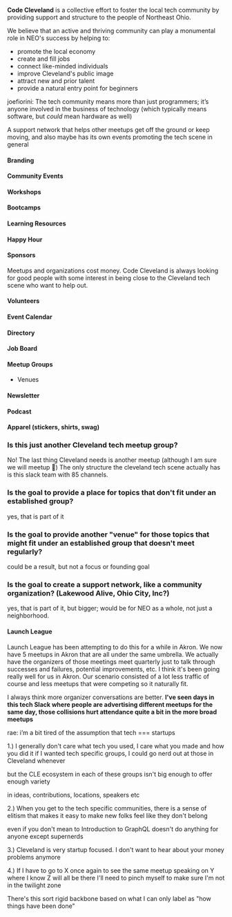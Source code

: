 **Code Cleveland** is a collective effort to foster the local tech community by providing support and structure to the people of Northeast Ohio.

We believe that an active and thriving community can play a monumental role in NEO's success by helping to:

- promote the local economy
- create and fill jobs
- connect like-minded individuals
- improve Cleveland's public image
- attract new and prior talent
- provide a natural entry point for beginners

joefiorini: The tech community means more than just programmers; it’s anyone involved in the business of technology (which typically means software, but _could_ mean hardware as well)

A support network that helps other meetups get off the ground or keep moving, and also maybe has its own events promoting the tech scene in general

#### Branding
#### Community Events
#### Workshops
#### Bootcamps
#### Learning Resources
#### Happy Hour

#### Sponsors
Meetups and organizations cost money. Code Cleveland is always looking for good people with some interest in being close to the Cleveland tech scene who want to help out.

#### Volunteers
#### Event Calendar
#### Directory
#### Job Board
#### Meetup Groups
- Venues
#### Newsletter
#### Podcast
#### Apparel (stickers, shirts, swag)

### Is this just another Cleveland tech meetup group?

No! The last thing Cleveland needs is another meetup (although I am sure we will meetup :slightly_smiling_face:)
The only structure the cleveland tech scene actually has is this slack team with 85 channels.

### Is the goal to provide a place for topics that don't fit under an established group?
yes, that is part of it

### Is the goal to provide another "venue" for those topics that might fit under an established group that doesn't meet regularly?

could be a result, but not a focus or founding goal

### Is the goal to create a support network,  like a community organization?  (Lakewood Alive, Ohio City, Inc?)
yes, that is part of it, but bigger; would be for NEO as a whole, not just a neighborhood.

#### Launch League
Launch League has been attempting to do this for a while in Akron. We now have 5 meetups in Akron that are all under the same umbrella. We actually have the organizers of those meetings meet quarterly just to talk through successes and failures, potential improvements, etc. I think it's been going really well for us in Akron. Our scenario consisted of a lot less traffic of course and less meetups that were competing so it naturally fit.
 
I always think more organizer conversations are better. **I've seen days in this tech Slack where people are advertising different meetups for the same day, those collisions hurt attendance quite a bit in the more broad meetups**

rae: i’m a bit tired of the assumption that tech === startups

1.) I generally don't care what tech you used, I care what you made and how you did it
if I wanted tech specific groups, I could go nerd out at those in Cleveland whenever

but the CLE ecosystem in each of these groups isn't big enough to offer enough variety

in ideas, contributions, locations, speakers etc

2.) When you get to the tech specific communities, there is a sense of elitism that makes it easy to make new folks feel like they don't belong

even if you don't mean to
Introduction to GraphQL doesn't do anything for anyone except supernerds

3.) Cleveland is very startup focused. I don't want to hear about your money problems anymore

4.) If I have to go to X once again to see the same meetup speaking on Y where I know Z will all be there I'll need to pinch myself to make sure I'm not in the twilight zone

There's this sort rigid backbone based on what I can only label as "how things have been done"
